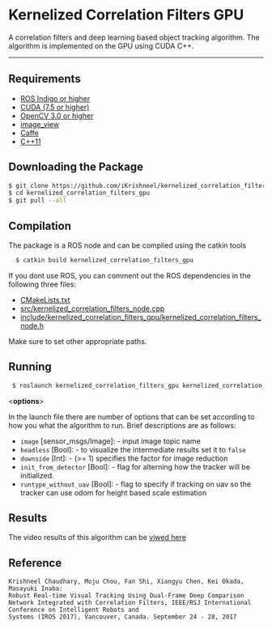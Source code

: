 Kernelized Correlation Filters GPU
====================================
A correlation filters and deep learning based object tracking algorithm. The algorithm is implemented on the GPU using CUDA C++. 

------------

Requirements
------------
- [ROS Indigo or higher](http://wiki.ros.org/kinetic)
- [CUDA (7.5 or higher)](https://developer.nvidia.com/cuda-downloads)
- [OpenCV 3.0 or higher](https://github.com/opencv/opencv)
- [image_view](https://github.com/ros-perception/image_pipeline)
- [Caffe](https://github.com/BVLC/caffe) 
- [C++11](https://en.wikipedia.org/wiki/C%2B%2B11)

Downloading the Package
------------
```bash
$ git clone https://github.com/iKrishneel/kernelized_correlation_filters_gpu.git
$ cd kernelized_correlation_filters_gpu
$ git pull --all
```

Compilation
------------
The package is a ROS node and can be complied using the catkin tools
```bash
  $ catkin build kernelized_correlation_filters_gpu
```

If you dont use ROS, you can comment out the ROS dependencies in the following three files: 
- [CMakeLists.txt](https://github.com/iKrishneel/kernelized_correlation_filters_gpu/blob/master/CMakeLists.txt)
- [src/kernelized_correlation_filters_node.cpp](https://github.com/iKrishneel/kernelized_correlation_filters_gpu/blob/master/src/kernelized_correlation_filters_node.cpp)
- [include/kernelized_correlation_filters_gpu/kernelized_correlation_filters_node.h](https://github.com/iKrishneel/kernelized_correlation_filters_gpu/blob/master/include/kernelized_correlation_filters_gpu/kernelized_correlation_filters_node.h)

Make sure to set other appropriate paths.

Running
------------
```bash
 $ roslaunch kernelized_correlation_filters_gpu kernelized_correlation_filters_gpu.launch <options>
```
<**options**>

In the launch file there are number of options that can be set according to how you what the algorithm to run. Brief descriptions are as follows:
  - `image` [sensor_msgs/Image]: - input image topic name
  - `headless` [Bool]:  - to visualize the intermediate results set it to `false`
  - `downside` [Int]: - (>= 1) specifies the factor for image reduction
  - `init_from_detector` [Bool]: - flag for alterning how the tracker will be initialized.
  - `runtype_without_uav` [Bool]: - flag to specify if tracking on uav so the tracker can use odom for height based scale estimation


Results
------------
The video results of this algorithm can be [viwed here](https://drive.google.com/drive/folders/1owpZppROkzcVwQ6uguLHjkqmszy1XNBB?usp=sharing)

Reference
------------
```
Krishneel Chaudhary, Moju Chou, Fan Shi, Xiangyu Chen, Kei Okada, Masayuki Inaba:  
Robust Real-time Visual Tracking Using Dual-Frame Deep Comparison
Network Integrated with Correlation Filters, IEEE/RSJ International Conference on Intelligent Robots and
Systems (IROS 2017), Vancouver, Canada. September 24 - 28, 2017
```
